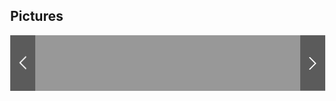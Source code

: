<h2>Pictures</h2>

<div>
<as24-pictures class="as24-pictures">
<div class="as24-pictures__header">
<div class="as24-pictures__header-line">
<h2 class="as24-pictures__picture-title">Volkswagen Golf Variant 7 VII 1.6 TDI BMT Sitzkomfort-Paket</h2>
<i class="as24-pictures__fullscreen-close">Schließen</i>
</div>
<div class="as24-pictures__header-line">
<h5 class="as24-pictures__picture-subtitle">Station wagon</h5>
</div>
</div>
<div class="as24-pictures__content">
<div class="as24-pictures__slider-container">
<as24-carousel class="as24-pictures__slider" role="slider">
<div class="as24-carousel__container" role="container">
<div class="as24-carousel__item">
<div class="gallery-picture">
<img class="gallery-picture__image" src="https://secure.pic.autoscout24.net/images-big/295/000/0284000295001.jpg?48b6c4a791e6254523186e015f13165a" alt="">
</div>
</div>
<div class="as24-carousel__item">
<div class="gallery-picture">
<img class="gallery-picture__image" src="https://secure.pic.autoscout24.net/images-big/295/000/0284000295002.jpg?48b6c4a791e6254523186e015f13165a"  alt="">
</div>
</div>
<div class="as24-carousel__item">
<div class="gallery-picture">
<img class="gallery-picture__image" src="https://secure.pic.autoscout24.net/images-big/295/000/0284000295001.jpg?48b6c4a791e6254523186e015f13165a" alt="">
</div>
</div>
<div class="as24-carousel__item">
<div class="gallery-picture">
<img class="gallery-picture__image" src="https://secure.pic.autoscout24.net/images-big/295/000/0284000295002.jpg?48b6c4a791e6254523186e015f13165a"  alt="">
</div>
</div>
<div class="as24-carousel__item">
<div class="gallery-picture">
<img class="gallery-picture__image" src="https://secure.pic.autoscout24.net/images-big/295/000/0284000295001.jpg?48b6c4a791e6254523186e015f13165a" alt="">
</div>
</div>
<div class="as24-carousel__item">
<div class="gallery-picture">
<img class="gallery-picture__image" src="https://secure.pic.autoscout24.net/images-big/295/000/0284000295002.jpg?48b6c4a791e6254523186e015f13165a"  alt="">
</div>
</div>
<div class="as24-carousel__item">
<div class="gallery-picture">
<img class="gallery-picture__image" src="https://secure.pic.autoscout24.net/images-big/295/000/0284000295001.jpg?48b6c4a791e6254523186e015f13165a" alt="">
</div>
</div>
<div class="as24-carousel__item">
<div class="gallery-picture">
<img class="gallery-picture__image" src="https://secure.pic.autoscout24.net/images-big/295/000/0284000295002.jpg?48b6c4a791e6254523186e015f13165a"  alt="">
</div>
</div>
</div>
<a href="#" class="as24-carousel__button" role="nav-button" data-direction="left"></a>
<a href="#" class="as24-carousel__button" role="nav-button" data-direction="right"></a>
<div class="as24-carousel__indicator" role="indicator"></div>
</as24-carousel>
<as24-carousel role="thumbnails" class="as24-pictures__thumbnails">
<div class="as24-carousel__container" role="container">
<div class="as24-carousel__item">
<img src="http://placehold.it/100x75/d91a2a/ffffff?text=1" alt="">
</div>
<div class="as24-carousel__item">
<img src="http://placehold.it/100x75/ff7500/000000?text=2" alt="">
</div>
<div class="as24-carousel__item">
<img src="http://placehold.it/100x75/d91a2a/ffffff?text=1" alt="">
</div>
<div class="as24-carousel__item">
<img src="http://placehold.it/100x75/ff7500/000000?text=2" alt="">
</div>
<div class="as24-carousel__item">
<img src="http://placehold.it/100x75/d91a2a/ffffff?text=1" alt="">
</div>
<div class="as24-carousel__item">
<img src="http://placehold.it/100x75/ff7500/000000?text=2" alt="">
</div>
<div class="as24-carousel__item">
<img src="http://placehold.it/100x75/d91a2a/ffffff?text=1" alt="">
</div>
<div class="as24-carousel__item">
<img src="http://placehold.it/100x75/ff7500/000000?text=2" alt="">
</div>
</div>
<a href="#" class="as24-carousel__button" role="nav-button" data-direction="left"></a>
<a href="#" class="as24-carousel__button" role="nav-button" data-direction="right"></a>
</as24-carousel>
</div>
<aside class="as24-pictures__info">
<div class="car-info">
<!-- Custom car info -->
<div class="cldt-stage-data">
<div class="cldt-stage-headline">
<div class="sc-grid-row">
<div class="sc-grid-col-8">
<h1 class="sc-font">€ 9,880.-</h1>
</div>
</div>
<p class="sc-font-m cldt-price-info">
<span>VAT deductible</span>
</p>
</div>
<hr>
<div class="cldt-stage-basic-data">
<div>
<svg version="1.1" x="0px" y="0px" width="19px" height="15.1px" viewBox="5 5 24 16.1">
<rect x="15.7" y="5.6" width="1.5" height="3.1"></rect>
<rect x="15.7" y="11.6" width="1.5" height="3.1"></rect>
<rect x="15.7" y="17.6" width="1.5" height="3.1"></rect>
<polygon points="10.4,5.6 7.1,20.7 8.9,20.7 12.2,5.6 "></polygon>
<polygon points="20.8,5.6 24.3,20.6 26.1,20.6 22.5,5.6 "></polygon>
</svg>
<span class="sc-font-l cldt-stage-primary-keyfact">175,027 km</span>
<span class="sc-font-s cldt-stage-att-description">Used, Full Service History</span>
</div>
<div>
<svg xmlns="http://www.w3.org/2000/svg" width="19px" height="18.5px" viewBox="0 0 19 18.5">
<path d="M17.7 1.9H15V.6c0-.3-.3-.6-.6-.6-.4 0-.6.3-.6.6v1.2H5.3V.6C5.3.3 5 0 4.6 0c-.3 0-.6.3-.6.6v1.2H1.3C.6 1.9 0 2.4 0 3.1v14.3c0 .7.6 1.2 1.3 1.2h16.4c.7 0 1.3-.5 1.3-1.2V3.1c0-.7-.6-1.2-1.3-1.2zm0 15.3H1.3v-14H4v.6c0 .4.3.6.6.6.4 0 .6-.3.6-.6v-.6h8.5v.6c0 .4.3.6.6.6.4 0 .6-.3.6-.6v-.6h2.7v14z"></path>
<path d="M7.4 13H9V8.4H7.7v-.8c.3-.1.6-.2.9-.2.2-.1.5-.2.7-.4h.9v6h1.4v1H7.4v-1z"></path>
<path class="st0" d="M7.4 13H9V8.4H7.7v-.8c.3-.1.6-.2.9-.2.2-.1.5-.2.7-.4h.9v6h1.4v1H7.4v-1z"></path></svg>
<span class="sc-font-l cldt-stage-primary-keyfact">04/2014</span>
<span class="sc-font-s cldt-stage-att-description">1 previous owner, Accident free</span>
</div>
<div>
<svg x="0px" y="0px" width="19px" height="16.2px" viewBox="4 5 23 16.2">
<g>
<path d="M16.1,15.2c0,0,0.1-0.1,0.1-0.1l1.8-5.7c0.1-0.2,0-0.4-0.2-0.4c-0.2-0.1-0.4,0-0.5,0.1L13.9,14c0,0,0,0.1-0.1,0.1c0,0-0.1,0.1-0.1,0.1c-0.2,0.5-0.1,1.1,0.3,1.4c0.1,0.1,0.2,0.2,0.3,0.2c0.3,0.1,0.6,0.2,1,0.1c0.3-0.1,0.6-0.3,0.7-0.6C16,15.3,16.1,15.3,16.1,15.2z"></path>
<path d="M10.1,20.6c-2.1-1.5-3.4-3.9-3.4-6.7c0-4.5,3.7-8.2,8.2-8.2c4.5,0,8.2,3.7,8.2,8.2c0,2.7-1.3,5.2-3.4,6.7h1.9c1.7-1.7,2.7-4.1,2.7-6.7c0-5.2-4.3-9.5-9.5-9.5c-5.2,0-9.5,4.3-9.5,9.5c0,2.6,1,4.9,2.7,6.7H10.1z"></path>
</g>
</svg>
<span class="sc-font-l cldt-stage-primary-keyfact">77 kW</span>
<span class="sc-font-m cldt-stage-primary-keyfact">105 hp</span>
<span class="sc-font-s cldt-stage-att-description">Manual, Diesel</span>
</div>
</div>
</div>
<hr>
<!-- / Custom car info -->
</div>
<div class="ads"></div>
</aside>
</div>
</as24-pictures>
</div>
<style>
body {
  margin: 0;
}

/* CUSTOMISATION */

.as24-pictures__slider .as24-carousel__item {
  width: 640px;
  height: 480px;
}

.as24-pictures--fullscreen .as24-pictures__slider .as24-carousel__item {
  height: auto;
}

/* THE REST, CUSTOM THINGS */

.car-info {
  color: #fff;
  margin-bottom: 32px;
}

.car-info svg rect,
.car-info svg path,
.car-info svg polygon {
  fill: #fff;
}

.ads {
  height: 200px;
  background: #ccc;
}

.gallery-picture {
  flex: 1 0 auto;
  position: relative;
  width: 100%;
}

.gallery-picture__image {
  position: absolute;
  top: 50%;
  left: 50%;
  transform: translate3d(-50%, -50%, 0);
  max-width: 100%;
  max-height: 100%;
}

.as24-pictures{background:rgba(0,0,0,.95);box-sizing:border-box;display:block;overflow:hidden;position:relative;width:100%}.as24-pictures .as24-carousel__item{cursor:pointer}.as24-pictures .as24-carousel__button{background-color:rgba(0,0,0,.4);height:75px}.as24-pictures .as24-carousel__button[data-direction=left]{left:0}.as24-pictures .as24-carousel__button[data-direction=right]{right:0}.as24-pictures .as24-carousel__indicator{background:rgba(0,0,0,.4);bottom:0;-webkit-transform:translate3d(0,0,0);transform:translate3d(0,0,0);-webkit-transition:-webkit-transform .3s;transition:-webkit-transform .3s;transition:transform .3s;transition:transform .3s,-webkit-transform .3s;will-change:transform}@media (min-width:1025px){.as24-pictures:hover .as24-pictures__thumbnails{-webkit-transform:translate3d(0,0,0);transform:translate3d(0,0,0)}.as24-pictures:hover .as24-carousel__indicator{-webkit-transform:translate3d(0,-89px,0)!important;transform:translate3d(0,-89px,0)!important}}.as24-pictures__header,.as24-pictures__info{display:none}.as24-pictures__slider-container{display:-webkit-box;display:-ms-flexbox;display:flex;-webkit-box-flex:1;-ms-flex:1;flex:1;-webkit-box-orient:vertical;-webkit-box-direction:normal;-ms-flex-direction:column;flex-direction:column;min-width:0;position:relative}.as24-pictures__thumbnails{-webkit-backface-visibility:hidden;backface-visibility:hidden;background:rgba(0,0,0,.4);bottom:0;left:0;padding:7px 0;-webkit-perspective:1000px;perspective:1000px;position:absolute;-webkit-transform:translate3d(0,100%,0);transform:translate3d(0,100%,0);-webkit-transition:-webkit-transform .3s;transition:-webkit-transform .3s;transition:transform .3s;transition:transform .3s,-webkit-transform .3s;width:100%}.as24-pictures__thumbnails .as24-carousel__item{-webkit-box-align:center;-ms-flex-align:center;align-items:center;cursor:pointer;display:-webkit-box;display:-ms-flexbox;display:flex;-webkit-box-flex:0;-ms-flex:0 0 100px;flex:0 0 100px;height:75px;-webkit-box-pack:center;-ms-flex-pack:center;justify-content:center;margin-left:2px;margin-right:2px;position:relative;width:100px}.as24-pictures__thumbnails .as24-carousel__item.active:after{border:2px solid #ff7500;bottom:-2px;content:'';left:-2px;position:absolute;right:-2px;top:-2px}.as24-pictures__thumbnails .as24-carousel__button{height:100%;width:40px}.as24-pictures__thumbnails .as24-carousel__button[data-direction=right]{right:0}.as24-pictures__thumbnails .as24-carousel__button[data-direction=left]{left:0}.as24-pictures__thumbnails .as24-carousel__button.as24-carousel__button--hidden[data-direction=right]{-webkit-transform:translate3d(100%,0,0);transform:translate3d(100%,0,0)}.as24-pictures__thumbnails .as24-carousel__button.as24-carousel__button--hidden[data-direction=left]{-webkit-transform:translate3d(-100%,0,0);transform:translate3d(-100%,0,0)}.as24-pictures__fullscreen-close{-webkit-box-align:center;-ms-flex-align:center;align-items:center;color:#fff;cursor:pointer;margin:12px 0 0 30px;padding:1px 0 0 35px;position:absolute;right:30px}.as24-pictures__fullscreen-close:after,.as24-pictures__fullscreen-close:before{border-top:solid 2px #fff;content:'';display:block;height:0;left:0;position:absolute;top:0;width:27px}.as24-pictures__fullscreen-close:before{-webkit-transform:translateY(10px) rotate(45deg);transform:translateY(10px) rotate(45deg)}.as24-pictures__fullscreen-close:after{-webkit-transform:translateY(10px) rotate(135deg);transform:translateY(10px) rotate(135deg)}@media all and (min-width:1025px){.as24-pictures--fullscreen{display:-webkit-box;display:-ms-flexbox;display:flex;height:100%;left:0;position:fixed;top:0;width:100%;z-index:10000}.as24-pictures--fullscreen:hover .as24-pictures__thumbnails{-webkit-transform:translate3d(0,0,0);transform:translate3d(0,0,0)}.as24-pictures--fullscreen:hover .as24-carousel__indicator{-webkit-transform:translate3d(0,0,0)!important;transform:translate3d(0,0,0)!important}.as24-pictures--fullscreen .as24-pictures__container{display:-webkit-box;display:-ms-flexbox;display:flex;-webkit-box-flex:1;-ms-flex:1;flex:1;-webkit-box-orient:vertical;-webkit-box-direction:normal;-ms-flex-direction:column;flex-direction:column;padding:28px}.as24-pictures--fullscreen .as24-pictures__content{display:-webkit-box;display:-ms-flexbox;display:flex;-webkit-box-flex:1;-ms-flex:1 0 auto;flex:1 0 auto}.as24-pictures--fullscreen .as24-pictures__header{display:-webkit-box;display:-ms-flexbox;display:flex;-webkit-box-orient:vertical;-webkit-box-direction:normal;-ms-flex-direction:column;flex-direction:column;margin-bottom:20px}.as24-pictures--fullscreen .as24-pictures__header-line{display:-webkit-box;display:-ms-flexbox;display:flex;-webkit-box-flex:1;-ms-flex:1 0 auto;flex:1 0 auto}.as24-pictures--fullscreen .as24-pictures__picture-subtitle,.as24-pictures--fullscreen .as24-pictures__picture-title{color:#fff}.as24-pictures--fullscreen .as24-pictures__picture-title{font-size:2rem;-webkit-box-flex:1;-ms-flex:1;flex:1;margin-bottom:4px}.as24-pictures--fullscreen .as24-pictures__picture-subtitle{font-size:1rem}.as24-pictures--fullscreen .as24-pictures__slider{-webkit-box-flex:1;-ms-flex:1 0 auto;flex:1 0 auto}.as24-pictures--fullscreen .as24-pictures__slider .as24-carousel__container{height:auto;-webkit-box-pack:start;-ms-flex-pack:start;justify-content:flex-start}.as24-pictures--fullscreen .as24-pictures__slider .as24-carousel__item{max-width:none;width:100%}.as24-pictures--fullscreen .as24-pictures__thumbnails{background:0 0;-webkit-box-flex:0;-ms-flex:0 0 auto;flex:0 0 auto;position:relative;-webkit-transform:translate3d(0,0,0);transform:translate3d(0,0,0)}.as24-pictures--fullscreen .as24-pictures__thumbnails .as24-carousel__container{display:-webkit-box;display:-ms-flexbox;display:flex;-webkit-box-pack:center;-ms-flex-pack:center;justify-content:center}.as24-pictures--fullscreen .as24-pictures__thumbnails .as24-carousel__item img{max-height:100%}.as24-pictures--fullscreen .as24-pictures__info{display:-webkit-box;display:-ms-flexbox;display:flex;-webkit-box-flex:0;-ms-flex:0 0 330px;flex:0 0 330px;-webkit-box-orient:vertical;-webkit-box-direction:normal;-ms-flex-direction:column;flex-direction:column;margin-left:16px}}/*# sourceMappingURL=showcar-pictures.min.css.map */

.as24-carousel__container,as24-carousel{display:-webkit-box;display:-ms-flexbox}.as24-carousel__item,as24-carousel{-webkit-box-orient:vertical;-webkit-box-direction:normal}as24-carousel{display:flex;-webkit-user-select:none;-moz-user-select:none;-ms-user-select:none;user-select:none;position:relative;overflow:hidden;-ms-flex-direction:column;flex-direction:column;-webkit-box-flex:1;-ms-flex:1 0 auto;flex:1 0 auto}as24-carousel[loop=infinite] .as24-carousel__container{-webkit-box-pack:center;-ms-flex-pack:center;justify-content:center}as24-carousel[loop=infinite] .as24-carousel__item{-webkit-box-flex:1;-ms-flex:1 0 100%;flex:1 0 100%}.as24-carousel__container{display:flex;-webkit-box-flex:1;-ms-flex:1 0 auto;flex:1 0 auto;-webkit-transition:-webkit-transform .3s;transition:-webkit-transform .3s;transition:transform .3s;transition:transform .3s,-webkit-transform .3s;-webkit-backface-visibility:hidden;backface-visibility:hidden;will-change:transform;-webkit-box-pack:start;-ms-flex-pack:start;justify-content:flex-start}.as24-carousel__container--static{-webkit-transition:none;transition:none}.as24-carousel__indicator{position:absolute;color:#fff;padding:7px 0;background-color:rgba(0,0,0,.95);font-size:.75rem;bottom:0;left:0;min-width:40px;max-width:50px;text-align:center}.as24-carousel__button{border:0 solid transparent;position:absolute;top:50%;width:40px;height:40px;background:url(data:image/svg+xml;base64,PHN2ZyB4bWxucz0iaHR0cDovL3d3dy53My5vcmcvMjAwMC9zdmciIHdpZHRoPSIyOCIgaGVpZ2h0PSI0OCIgdmlld0JveD0iMCAwIDI4IDQ4Ij48c3R5bGU+LnN0MHtmaWxsLXJ1bGU6ZXZlbm9kZDtjbGlwLXJ1bGU6ZXZlbm9kZDtmaWxsOiNmZmZ9PC9zdHlsZT48cGF0aCBjbGFzcz0ic3QwIiBkPSJNMjcuNCAyNC4xTDMuMSA0OCAwIDQ1LjFsMjEuNC0yMUwwIDMuMSAzLjEgMHoiLz48L3N2Zz4=) 18px center no-repeat rgba(0,0,0,.95);background-size:30%;background-position:center center;outline-style:none;-webkit-transition:background-color .1s,opacity .5s;transition:background-color .1s,opacity .5s}.as24-carousel__button:hover:not(.hide){background-color:rgba(0,0,0,.75)}.as24-carousel__button:focus{outline:0}.as24-carousel__button--hidden{opacity:0}.as24-carousel__button[data-direction=left]{left:10px;-webkit-transform:scaleX(-1) translateY(-50%);transform:scaleX(-1) translateY(-50%)}.as24-carousel__button[data-direction=right]{right:10px;-webkit-transform:translateY(-50%);transform:translateY(-50%)}.as24-carousel__item{display:-webkit-box;display:-ms-flexbox;display:flex;-ms-flex-direction:column;flex-direction:column;-webkit-box-flex:1;-ms-flex:1 0 auto;flex:1 0 auto;outline-style:none;-webkit-box-align:center;-ms-flex-align:center;align-items:center;-webkit-box-pack:center;-ms-flex-pack:center;justify-content:center}.as24-carousel__item--invisible{position:absolute;z-index:-1;visibility:hidden;-webkit-transform:translateX(-9999em);transform:translateX(-9999em)}as24-carousel[loop=infinite] .as24-carousel__container{-webkit-box-pack:start;-ms-flex-pack:start;justify-content:flex-start}/*# sourceMappingURL=showcar-carousel.min.css.map */
</style>
